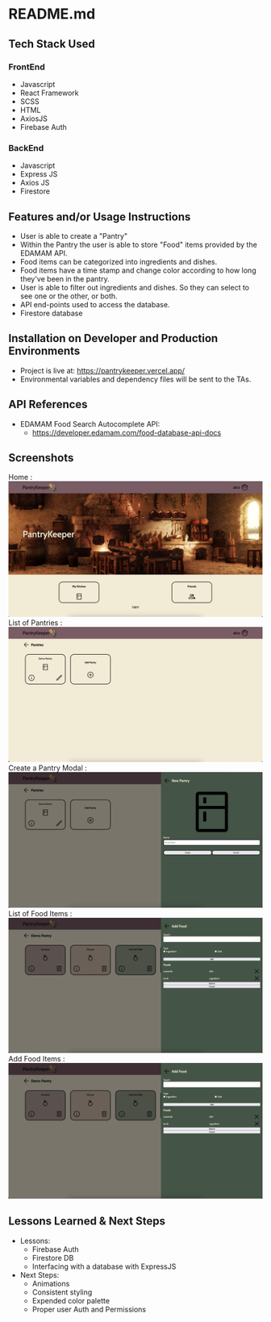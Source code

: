 # README.md

## Tech Stack Used

### FrontEnd

- Javascript
- React Framework
- SCSS
- HTML
- AxiosJS
- Firebase Auth

### BackEnd

- Javascript
- Express JS
- Axios JS
- Firestore

## Features and/or Usage Instructions

- User is able to create a "Pantry"
- Within the Pantry the user is able to store "Food" items provided by the EDAMAM API.
- Food items can be categorized into ingredients and dishes.
- Food items have a time stamp and change color according to how long they've been in the pantry.
- User is able to filter out ingredients and dishes. So they can select to see one or the other, or both.
- API end-points used to access the database.
- Firestore database

## Installation on Developer and Production Environments

- Project is live at: https://pantrykeeper.vercel.app/
- Environmental variables and dependency files will be sent to the TAs.

## API References

- EDAMAM Food Search Autocomplete API: 
   - https://developer.edamam.com/food-database-api-docs

## Screenshots

Home : ![Picture of Home](/screenshots/home.png "Title is optional")
List of Pantries : ![Picture of List of Pantries](/screenshots/pantries.png "Title is optional")
Create a Pantry Modal : ![Picture of Create Pantry Modal](/screenshots/new-pantry.png "Title is optional")
List of Food Items : ![Picture of Food Items](/screenshots/new-foods.png "Title is optional")
Add Food Items : ![Picture Adding Food Items](/screenshots/new-foods.png "Title is optional")

## Lessons Learned & Next Steps
 * Lessons:
    * Firebase Auth
    * Firestore DB
    * Interfacing with a database with ExpressJS
 * Next Steps:
    * Animations
    * Consistent styling 
    * Expended color palette
    * Proper user Auth and Permissions
